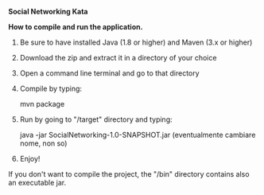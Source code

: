 **Social Networking Kata**

**How to compile and run the application.**

1. Be sure to have installed Java (1.8 or higher) and Maven (3.x or higher)
2. Download the zip and extract it in a directory of your choice
3. Open a command line terminal and go to that directory
4. Compile by typing:

   mvn package
5. Run by going to "/target" directory and typing:

   java -jar SocialNetworking-1.0-SNAPSHOT.jar (eventualmente cambiare nome, non so)
6. Enjoy!

If you don't want to compile the project, the "/bin" directory contains also an executable jar.
